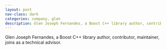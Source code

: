 ```yaml
---
layout: post
nav-class: dark
categories: company, glen
description: Glen Joseph Fernandes, a Boost C++ library author, contributor, maintainer, joins as a technical advisor.
---
```

Glen Joseph Fernandes, a Boost C++ library author, contributor, maintainer,
joins as a technical advisor.
